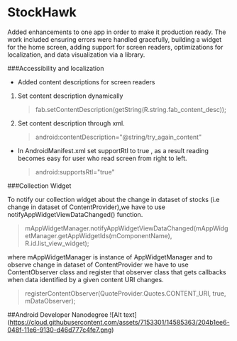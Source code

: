 # StockHawk

Added enhancements to one app in order to make it production ready. The work included ensuring errors were handled gracefully, building a widget for the home screen, adding support for screen readers, optimizations for localization, and data visualization via a library.

###Accessibility and localization 

-   Added content descriptions for screen readers
 1. Set content description dynamically
    
    > fab.setContentDescription(getString(R.string.fab_content_desc));
 2. Set content description through xml.
    
    > android:contentDescription="@string/try_again_content"


-  In AndroidManifest.xml set supportRtl to true , as a result reading becomes easy for user who read screen from right to left. 
   
   >android:supportsRtl="true"



###Collection Widget

   To notify our collection widget about the change in dataset of stocks (i.e change in dataset of ContentProvider),we have to use notifyAppWidgetViewDataChanged() function.
   
   > mAppWidgetManager.notifyAppWidgetViewDataChanged(mAppWidgetManager.getAppWidgetIds(mComponentName),      
     R.id.list_view_widget);
     
   where mAppWidgetManager is instance of AppWidgetManager and to observe change in dataset of ContentProvider we have to use 
   ContentObserver class and register that observer class that gets callbacks when data identified by a given content URI changes.
   
   > registerContentObserver(QuoteProvider.Quotes.CONTENT_URI, true, mDataObserver);




##Android Developer Nanodegree
![Alt text] (https://cloud.githubusercontent.com/assets/7153301/14585363/204b1ee6-048f-11e6-9130-d46d777c4fe7.png)


